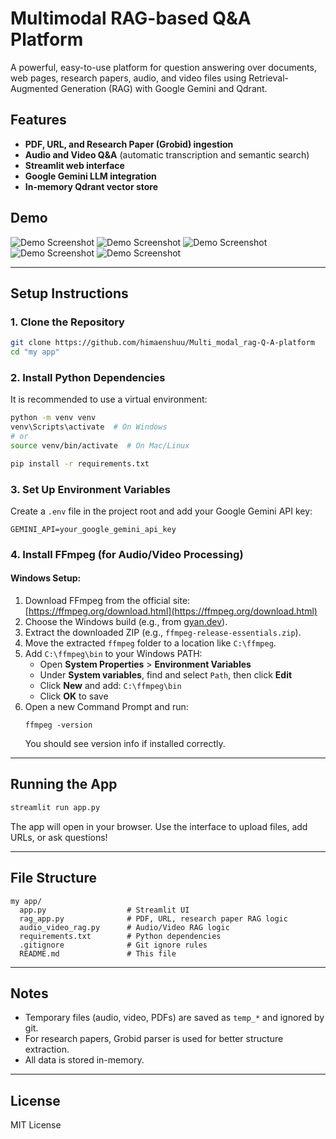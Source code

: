 # Multimodal RAG-based Q&A Platform

A powerful, easy-to-use platform for question answering over documents, web pages, research papers, audio, and video files using Retrieval-Augmented Generation (RAG) with Google Gemini and Qdrant.

## Features
- **PDF, URL, and Research Paper (Grobid) ingestion**
- **Audio and Video Q&A** (automatic transcription and semantic search)
- **Streamlit web interface**
- **Google Gemini LLM integration**
- **In-memory Qdrant vector store**

## Demo
![Demo Screenshot](output/img1.png)
![Demo Screenshot](output/img3.png)
![Demo Screenshot](output/img4.png)
![Demo Screenshot](output/img5.png)
![Demo Screenshot](output/img6.png)

---

## Setup Instructions

### 1. Clone the Repository
```bash
git clone https://github.com/himaenshuu/Multi_modal_rag-Q-A-platform
cd "my app"
```

### 2. Install Python Dependencies
It is recommended to use a virtual environment:
```bash
python -m venv venv
venv\Scripts\activate  # On Windows
# or
source venv/bin/activate  # On Mac/Linux

pip install -r requirements.txt
```

### 3. Set Up Environment Variables
Create a `.env` file in the project root and add your Google Gemini API key:
```
GEMINI_API=your_google_gemini_api_key
```

### 4. Install FFmpeg (for Audio/Video Processing)
#### **Windows Setup:**
1. Download FFmpeg from the official site: [https://ffmpeg.org/download.html](https://ffmpeg.org/download.html)
2. Choose the Windows build (e.g., from [gyan.dev](https://www.gyan.dev/ffmpeg/builds/)).
3. Extract the downloaded ZIP (e.g., `ffmpeg-release-essentials.zip`).
4. Move the extracted `ffmpeg` folder to a location like `C:\ffmpeg`.
5. Add `C:\ffmpeg\bin` to your Windows PATH:
   - Open **System Properties** > **Environment Variables**
   - Under **System variables**, find and select `Path`, then click **Edit**
   - Click **New** and add: `C:\ffmpeg\bin`
   - Click **OK** to save
6. Open a new Command Prompt and run:
   ```
   ffmpeg -version
   ```
   You should see version info if installed correctly.

---

## Running the App
```bash
streamlit run app.py
```

The app will open in your browser. Use the interface to upload files, add URLs, or ask questions!

---

## File Structure
```
my app/
  app.py                  # Streamlit UI
  rag_app.py              # PDF, URL, research paper RAG logic
  audio_video_rag.py      # Audio/Video RAG logic
  requirements.txt        # Python dependencies
  .gitignore              # Git ignore rules
  README.md               # This file
```

---

## Notes
- Temporary files (audio, video, PDFs) are saved as `temp_*` and ignored by git.
- For research papers, Grobid parser is used for better structure extraction.
- All data is stored in-memory.

---

## License
MIT License 
